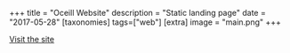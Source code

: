 +++
title = "Oceill Website"
description = "Static landing page"
date = "2017-05-28"
[taxonomies]
tags=["web"]
[extra]
image = "main.png"
+++

[Visit the site](https://www.oceill.com/)
